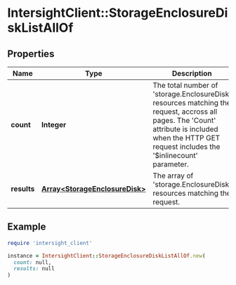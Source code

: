 # IntersightClient::StorageEnclosureDiskListAllOf

## Properties

| Name | Type | Description | Notes |
| ---- | ---- | ----------- | ----- |
| **count** | **Integer** | The total number of &#39;storage.EnclosureDisk&#39; resources matching the request, accross all pages. The &#39;Count&#39; attribute is included when the HTTP GET request includes the &#39;$inlinecount&#39; parameter. | [optional] |
| **results** | [**Array&lt;StorageEnclosureDisk&gt;**](StorageEnclosureDisk.md) | The array of &#39;storage.EnclosureDisk&#39; resources matching the request. | [optional] |

## Example

```ruby
require 'intersight_client'

instance = IntersightClient::StorageEnclosureDiskListAllOf.new(
  count: null,
  results: null
)
```

